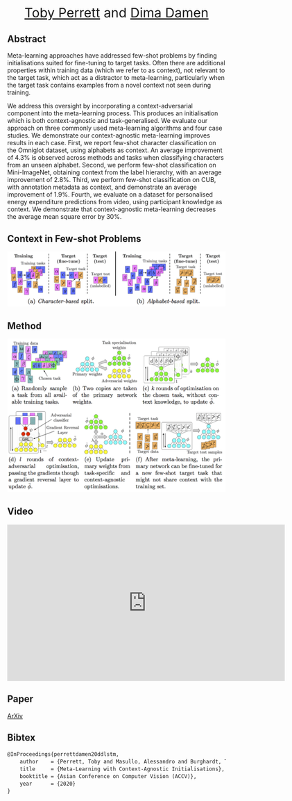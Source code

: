<p align="center" style="font-size:30px">
<a href="https://tobyperrett.github.io/">Toby Perrett</a> and <a href="https://dimadamen.github.io/">Dima Damen</a>
</p>



## Abstract

Meta-learning approaches have addressed few-shot problems by finding initialisations suited for fine-tuning to target tasks. Often there are additional properties within training data (which we refer to as context), not relevant to the target task, which act as a distractor to meta-learning, particularly when the target task contains examples from a novel context not seen during training. 

We address this oversight by incorporating a context-adversarial component into the meta-learning process. This produces an initialisation which is both context-agnostic and task-generalised. We evaluate our approach on three commonly used meta-learning algorithms and four case studies. We demonstrate our context-agnostic meta-learning improves results in each case. First, we report few-shot character classification on the Omniglot dataset, using alphabets as context. An average improvement of 4.3% is observed across methods and tasks when classifying characters from an unseen alphabet. Second, we perform few-shot classification on Mini-ImageNet, obtaining context from the label hierarchy, with an average improvement of 2.8%.  Third, we perform few-shot classification on CUB, with annotation metadata as context, and demonstrate an average improvement of 1.9%. Fourth, we evaluate on a dataset for personalised energy expenditure predictions from video, using participant knowledge as context. We demonstrate that context-agnostic meta-learning decreases the average mean square error by 30%.

## Context in Few-shot Problems

![Image](ab.png)

## Method

![Image](method.png)


## Video


<iframe align="center" width="640" height="360" src="https://www.youtube.com/embed/..." frameborder="0" allow="accelerometer; autoplay; encrypted-media; gyroscope; picture-in-picture" allowfullscreen></iframe>



## Paper

[ArXiv](https://arxiv.org/pdf/2007.14658.pdf)

## Bibtex

```markdown
@InProceedings{perrettdamen20ddlstm,
    author    = {Perrett, Toby and Masullo, Alessandro and Burghardt, Tilo and Mirmehdi, Majid and Damen, Dima},
    title     = {Meta-Learning with Context-Agnostic Initialisations},
    booktitle = {Asian Conference on Computer Vision (ACCV)},
    year      = {2020}
}
```



